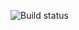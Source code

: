 ![Build status](https://github.com/doremifamiredo/orderCard/blob/c1086293af425fc08b378593796ff28f32cb18ae/.github/workflows/Java%20CI%20with%20Gradle.yml/badge.svg)
